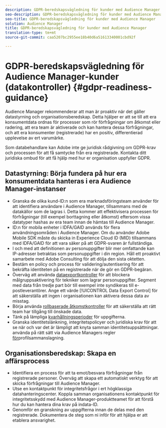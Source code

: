 ```yaml
---
description: GDPR-beredskapsvägledning för kunder med Audience Manager
seo-description: GDPR-beredskapsvägledning för kunder med Audience Manager
seo-title: GDPR-beredskapsvägledning för kunder med Audience Manager
solution: Audience Manager
title: GDPR-beredskapsvägledning för kunder med Audience Manager
translation-type: tm+mt
source-git-commit: caa5207bc2955ee18b40d6a51613340001cbd92f

---
```



# GDPR-beredskapsvägledning för Audience Manager-kunder (datakontroller) {#gdpr-readiness-guidance}

Audience Manager rekommenderar att man är proaktiv när det gäller datastyrning och organisationsberedskap. Detta hjälper er att se till att era konsumentdata ordnas för processer som rör förfrågningar om åtkomst eller radering, att era team är aktiverade och kan hantera dessa förfrågningar, och att era konsumenter (registrerade) har en positiv, differentierad upplevelse av ert varumärke.

Som databehandlare kan Adobe inte ge juridisk rådgivning om GDPR-krav och processen för att få samtycke från era registrerade. Kontakta ditt juridiska ombud för att få hjälp med hur er organisation uppfyller GDPR.

## Datastyrning: Börja fundera på hur era konsumentdata hanteras i era Audience Manager-instanser

* Granska de olika kund-ID:n som era marknadsföringsteam använder för att identifiera användare i Audience Manager, tillsammans med de datakällor som de lagras i. Detta kommer att effektivisera processen för förfrågningar (till exempel borttagning eller åtkomst) eftersom vissa datatyper hashas av era team innan de hämtas till Audience Manager.
* ID:n för mobila enheter i IDFA/GAID används för flera användningsområden i Audience Manager. Om du använder Adobe Mobile SDK måste du skicka in Experience Cloud ID (MID) tillsammans med IDFA/GAID för att vara säker på att GDPR-svaren är fullständiga.
* I och med att definitionen av personuppgifter blir mer omfattande kan IP-adresser betraktas som personuppgifter i din region. Håll ett proaktivt samarbete med Adobe Consulting för att dölja den sista oktetten.
* Bestäm en policy och process för validering/autentisering för att bekräfta identiteten på en registrerade när de gör en GDPR-begäran.
* Överväg att använda [dataexportkontroller](../../features/data-export-controls.md) för att blockera målgruppsaktivering för tekniker som lagrar personuppgifter. Segment med data från tredje part bör till exempel inte syndikeras till e-postleverantörer. Ange ett värde [!UICONTROL Data Export Control] för att säkerställa att ingen i organisationen kan aktivera dessa data av misstag.
* Börja använda [rollbaserade åtkomstkontroller](../../features/administration/administration-overview.md) för att säkerställa att rätt team har tillgång till önskade data.
* Tänk på lämpliga [kvarhållningsperioder](../../faq/faq-privacy.md#data-retention-faq) för uppgifterna.
* Granska identitetslänkning, integritetspolicyer och juridiska krav för att se när och var det är lämpligt att knyta samman identitetsuppsättningar. använda på rätt sätt via Audience Managers regler [för](../../features/profile-merge-rules/merge-rules-overview.md)profilsammanslagning.

## Organisationsberedskap: Skapa en affärsprocess

* Identifiera en process för att ta emot/besvara förfrågningar från registrerade personer. Överväg att skapa ett automatiskt verktyg för att skicka förfrågningar till Audience Manager.
* Utse en kontaktpunkt för integritetsfrågor i ert högklassiga datahanteringscenter. Koppla samman organisationens kontaktpunkt för integritetsskydd med Audience Manager-produktteamet för att förstå hur du kan hantera dina krav på indata-ID.
* Genomför en granskning av uppgifterna innan de delas med den registrerade. Dokumentera de steg som ni inför för att hjälpa er att etablera ansvarighet.
